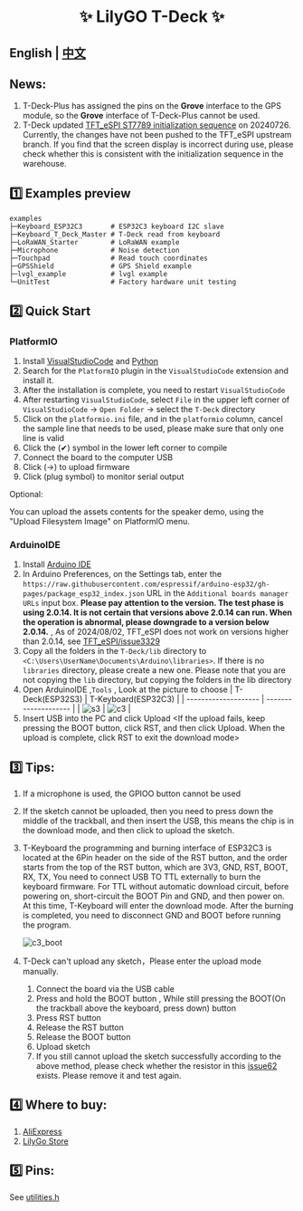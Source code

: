 <h1 align = "center">✨ LilyGO T-Deck  ✨</h1>

## **English | [中文](README_CN.MD)**

## News:

1. T-Deck-Plus has assigned the pins on the **Grove** interface to the GPS module, so the **Grove** interface of T-Deck-Plus cannot be used.
2. T-Deck updated [TFT_eSPI ST7789 initialization sequence](https://github.com/Xinyuan-LilyGO/T-Deck/commit/6adb8884c689f174c29a6d7172a0daa367a582eb) on 20240726. Currently, the changes have not been pushed to the TFT_eSPI upstream branch. If you find that the screen display is incorrect during use, please check whether this is consistent with the initialization sequence in the warehouse.

## 1️⃣ Examples preview

````
examples 
├─Keyboard_ESP32C3       # ESP32C3 keyboard I2C slave
├─Keyboard_T_Deck_Master # T-Deck read from keyboard
├─LoRaWAN_Starter        # LoRaWAN example
├─Microphone             # Noise detection  
├─Touchpad               # Read touch coordinates 
├─GPSShield              # GPS Shield example
├─lvgl_example           # lvgl example
└─UnitTest               # Factory hardware unit testing           

````

## 2️⃣ Quick Start

### PlatformIO

1. Install [VisualStudioCode](https://code.visualstudio.com/) and [Python](https://www.python.org/)
2. Search for the `PlatformIO` plugin in the `VisualStudioCode` extension and install it.
3. After the installation is complete, you need to restart `VisualStudioCode`
4. After restarting `VisualStudioCode`, select `File` in the upper left corner of `VisualStudioCode` -> `Open Folder` -> select the `T-Deck` directory
5. Click on the `platformio.ini` file, and in the `platformio` column, cancel the sample line that needs to be used, please make sure that only one line is valid
6. Click the (✔) symbol in the lower left corner to compile
7. Connect the board to the computer USB
8. Click (→) to upload firmware
9. Click (plug symbol) to monitor serial output

Optional:

You can upload the assets contents for the speaker demo, using the "Upload Filesystem Image" on PlatformIO menu.

### ArduinoIDE

1. Install [Arduino IDE](https://www.arduino.cc/en/software)
2. In Arduino Preferences, on the Settings tab, enter the `https://raw.githubusercontent.com/espressif/arduino-esp32/gh-pages/package_esp32_index.json` URL in the `Additional boards manager URLs` input box. **Please pay attention to the version. The test phase is using 2.0.14. It is not certain that versions above 2.0.14 can run. When the operation is abnormal, please downgrade to a version below 2.0.14.** , As of 2024/08/02, TFT_eSPI does not work on versions higher than 2.0.14, see [TFT_eSPI/issue3329](https://github.com/Bodmer/TFT_eSPI/issues/3329)
3. Copy all the folders in the `T-Deck/lib` directory to `<C:\Users\UserName\Documents\Arduino\libraries>`. If there is no `libraries` directory, please create a new one. Please note that you are not copying the `lib` directory, but copying the folders in the lib directory
4. Open ArduinoIDE  ,`Tools` , Look at the picture to choose
    | T-Deck(ESP32S3)      | T-Keyboard(ESP32C3)  |
    | -------------------- | -------------------- |
    | ![s3](images/s3.jpg) | ![c3](images/c3.jpg) |
5. Insert USB into the PC and click Upload <If the upload fails, keep pressing the BOOT button, click RST, and then click Upload. When the upload is complete, click RST to exit the download mode>

## 3️⃣ Tips:

1. If a microphone is used, the GPIOO button cannot be used
2. If the sketch cannot be uploaded, then you need to press down the middle of the trackball, and then insert the USB, this means the chip is in the download mode, and then click to upload the sketch.
3. T-Keyboard the programming and burning interface of ESP32C3 is located at the 6Pin header on the side of the RST button, and the order starts from the top of the RST button, which are 3V3, GND, RST, BOOT, RX, TX, You need to connect USB TO TTL externally to burn the keyboard firmware. For TTL without automatic download circuit, before powering on, short-circuit the BOOT Pin and GND, and then power on. At this time, T-Keyboard will enter the download mode. After the burning is completed, you need to disconnect GND and BOOT before running the program.

   ![c3_boot](images/c3_boot.jpg)

4. T-Deck can't upload any sketch，Please enter the upload mode manually.
   1. Connect the board via the USB cable
   2. Press and hold the BOOT button , While still pressing the BOOT(On the trackball above the keyboard, press down) button
   3. Press RST button
   4. Release the RST button
   5. Release the BOOT button
   6. Upload sketch
   7. If you still cannot upload the sketch successfully according to the above method, please check whether the resistor in this [issue62](https://github.com/Xinyuan-LilyGO/T-Deck/issues/62) exists. Please remove it and test again.

## 4️⃣ Where to buy:

1. [AliExpress](https://www.aliexpress.com/item/1005005692235592.html)
2. [LilyGo Store](https://www.lilygo.cc/products/t-deck)



## 5️⃣ Pins:

See [utilities.h](./examples//UnitTest//utilities.h)
